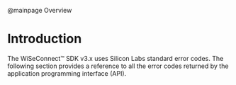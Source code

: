 @mainpage Overview

# Introduction

The WiSeConnect™ SDK v3.x uses Silicon Labs standard error codes. The following section provides a reference to all the error codes returned by the application programming interface (API).

